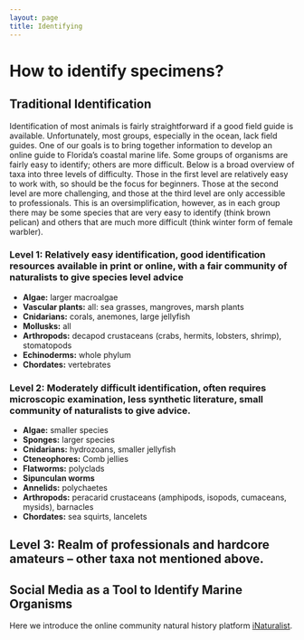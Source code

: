 ```yaml
---
layout: page
title: Identifying
---
```


# How to identify specimens?

## Traditional Identification

Identification of most animals is fairly straightforward if a good field guide
is available.  Unfortunately, most groups, especially in the ocean, lack field
guides.  One of our goals is to bring together information to develop an online
guide to Florida’s coastal marine life.  Some groups of organisms are fairly
easy to identify; others are more difficult. Below is a broad overview of taxa
into three levels of difficulty.  Those in the first level are relatively easy
to work with, so should be the focus for beginners.  Those at the second level
are more challenging, and those at the third level are only accessible to
professionals.  This is an oversimplification, however, as in each group there
may be some species that are very easy to identify (think brown pelican) and
others that are much more difficult (think winter form of female warbler).

### Level 1: Relatively easy identification, good identification resources available in print or online, with a fair community of naturalists to give species level advice

- **Algae:** larger macroalgae
- **Vascular plants:** all: sea grasses, mangroves, marsh plants
- **Cnidarians:** corals, anemones, large jellyfish
- **Mollusks:** all
- **Arthropods:** decapod crustaceans (crabs, hermits, lobsters, shrimp), stomatopods
- **Echinoderms:** whole phylum
- **Chordates:** vertebrates

### Level 2: Moderately difficult identification, often requires microscopic  examination, less synthetic literature, small community of naturalists to  give advice.

- **Algae:** smaller species
- **Sponges:** larger species
- **Cnidarians:** hydrozoans, smaller jellyfish
- **Cteneophores:** Comb jellies
- **Flatworms:** polyclads
- **Sipunculan worms**
- **Annelids:** polychaetes
- **Arthropods:** peracarid crustaceans (amphipods, isopods, cumaceans, mysids), barnacles
- **Chordates:** sea squirts, lancelets

## Level 3:  Realm of professionals and hardcore amateurs – other taxa not mentioned above.

## Social Media as a Tool to Identify Marine Organisms

Here we introduce the online community natural history platform [iNaturalist](http://inaturalist.org).

